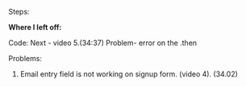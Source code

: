 Steps:

**Where I left off:**

Code:
Next - video 5.(34:37) Problem- error on the .then

Problems:

1. Email entry field is not working on signup form. (video 4). (34.02)
